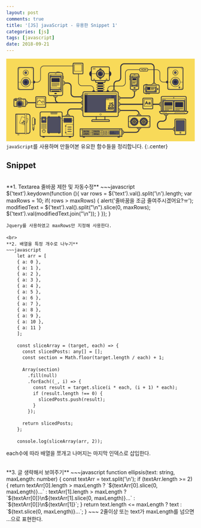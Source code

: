 ```yaml
---
layout: post
comments: true
title: '[JS] javaScript - 유용한 Snippet 1'
categories: [js]
tags: [javascript]
date: 2018-09-21
---
```

![headerimg](/assets/img/subcate/javascript.gif)
`javaScript`를 사용하며 만들어본 유요한 함수들을 정리합니다.
{:.center}

## Snippet


<br>
**1. Textarea 줄바꿈 제한 및 자동수정**
~~~javascript
    $('text').keydown(function (){
        var rows = $('text').val().split('\n').length;
        var maxRows = 10;
        if( rows > maxRows) {
            alert('줄바꿈을 조금 줄여주시겠어요?ㅠ');
            modifiedText = $('text').val().split("\n").slice(0, maxRows);
            $('text').val(modifiedText.join("\n"));
        }
    });
}

~~~
Jquery를 사용하였고 maxRows만 지정해 사용한다.

<br>
**2. 배열을 특정 개수로 나누기**
~~~javascript
    let arr = [
    { a: 0 },
    { a: 1 },
    { a: 2 },
    { a: 3 },
    { a: 4 },
    { a: 5 },
    { a: 6 },
    { a: 7 },
    { a: 8 },
    { a: 9 },
    { a: 10 },
    { a: 11 }
    ];

    const sliceArray = (target, each) => {
      const slicedPosts: any[] = [];
      const section = Math.floor(target.length / each) + 1;

      Array(section)
        .fill(null)
        .forEach((_, i) => {
          const result = target.slice(i * each, (i + 1) * each);
          if (result.length !== 0) {
            slicedPosts.push(result);
          }
        });

      return slicedPosts;
    };

    console.log(sliceArray(arr, 2));
~~~
each수에 따라 배열을 쪼개고 나머지는 마지막 인덱스로 삽입한다.


<br>
**3. 글 생략해서 보여주기**
~~~javascript
function ellipsis(text: string, maxLength: number) {
  const textArr = text.split('\n');
  if (textArr.length >= 2) {
    return textArr[0].length > maxLength
      ? `${textArr[0].slice(0, maxLength)}...`
      : textArr[1].length > maxLength
        ? `${textArr[0]}\n${textArr[1].slice(0, maxLength)}...`
        : `${textArr[0]}\n${textArr[1]}`;
  }
  return text.length <= maxLength ? text : `${text.slice(0, maxLength)}...`;
}
~~~
2줄이상 또는 text가 maxLength를 넘으면 ...으로 표현한다.


